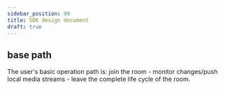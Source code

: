 ```yaml
---
sidebar_position: 99
title: SDK design document
draft: true
---
```


## base path

The user's basic operation path is: join the room - monitor changes/push local media streams - leave the complete life cycle of the room.
